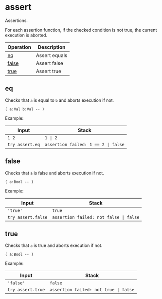 <!-- import: assert -->

# assert

Assertions.

For each assertion function, if the checked condition is not true, the current execution is aborted.

<!-- index -->

| Operation             | Description
|-----------------------|-----------------------
| [eq](#eq)             | Assert equals
| [false](#false)       | Assert false
| [true](#true)         | Assert true


## eq

Checks that `a` is equal to `b` and aborts execution if not.

    ( a:Val b:Val -- )

Example:

<!-- test: eq -->

| Input           | Stack
|-----------------|-------------
| `1 2`           | `1 \| 2`
| `try assert.eq` | `assertion failed: 1 == 2 \| false`


## false

Checks that `a` is false and aborts execution if not.

    ( a:Bool -- )

Example:

<!-- test: false -->

| Input               | Stack
|---------------------|-------------
| `'true'`            | `true`
| `try assert.false`  | `assertion failed: not false \| false`


## true

Checks that `a` is true and aborts execution if not.

    ( a:Bool -- )

Example:

<!-- test: true -->

| Input              | Stack
|--------------------|-------------
| `'false'`          | `false`
| `try assert.true`  | `assertion failed: not true \| false`



